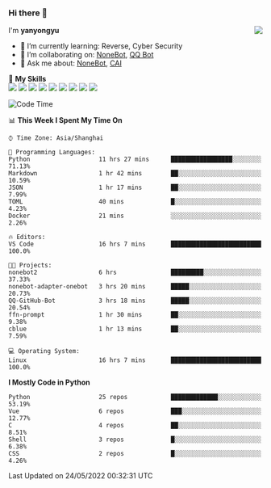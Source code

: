 ### Hi there 👋

<a href="#">
  <img align="right" src="https://github-readme-stats.vercel.app/api?username=yanyongyu&count_private=true&show_icons=true&bg_color=15,f2f7fd,E0EAFC" />
</a>

I'm **yanyongyu**

- 🌱 I’m currently learning: Reverse, Cyber Security
- 👯 I’m collaborating on: [NoneBot](https://github.com/nonebot), [QQ Bot](https://github.com/Mrs4s/go-cqhttp)
- 💬 Ask me about: [NoneBot](https://github.com/nonebot), [CAI](https://github.com/cscs181/CAI)

🌟 **My Skills**  
![](https://img.shields.io/badge/-Python-3e74a2?style=flat-square&logo=Python&logoColor=fff)
![](https://img.shields.io/badge/-Node.js-339933?style=flat-square&logo=Node.js&logoColor=fff)
![](https://img.shields.io/badge/-Vue-4fc08d?style=flat-square&logo=Vue.js&logoColor=fff)
![](https://img.shields.io/badge/-React-2d98ce?style=flat-square&logo=React&logoColor=fff)
![](https://img.shields.io/badge/-Docker-2496ED?style=flat-square&logo=Docker&logoColor=fff)
![](https://img.shields.io/badge/-Linux-000000?style=flat-square&logo=Linux&logoColor=fff)
![](https://img.shields.io/badge/-MySQL-4479A1?style=flat-square&logo=MySQL&logoColor=fff)
![](https://img.shields.io/badge/-Redis-DC382D?style=flat-square&logo=Redis&logoColor=fff)
![](https://img.shields.io/badge/-MongoDB-47A248?style=flat-square&logo=MongoDB&logoColor=fff)

<!--START_SECTION:waka-->
![Code Time](http://img.shields.io/badge/Code%20Time-0%20secs-blue)

📊 **This Week I Spent My Time On** 

```text
⌚︎ Time Zone: Asia/Shanghai

💬 Programming Languages: 
Python                   11 hrs 27 mins      █████████████████░░░░░░░░   71.13% 
Markdown                 1 hr 42 mins        ██░░░░░░░░░░░░░░░░░░░░░░░   10.59% 
JSON                     1 hr 17 mins        ██░░░░░░░░░░░░░░░░░░░░░░░   7.99% 
TOML                     40 mins             █░░░░░░░░░░░░░░░░░░░░░░░░   4.23% 
Docker                   21 mins             ░░░░░░░░░░░░░░░░░░░░░░░░░   2.26%

🔥 Editors: 
VS Code                  16 hrs 7 mins       █████████████████████████   100.0%

🐱‍💻 Projects: 
nonebot2                 6 hrs               █████████░░░░░░░░░░░░░░░░   37.33% 
nonebot-adapter-onebot   3 hrs 20 mins       █████░░░░░░░░░░░░░░░░░░░░   20.73% 
QQ-GitHub-Bot            3 hrs 18 mins       █████░░░░░░░░░░░░░░░░░░░░   20.54% 
ffn-prompt               1 hr 30 mins        ██░░░░░░░░░░░░░░░░░░░░░░░   9.38% 
cblue                    1 hr 13 mins        ██░░░░░░░░░░░░░░░░░░░░░░░   7.59%

💻 Operating System: 
Linux                    16 hrs 7 mins       █████████████████████████   100.0%

```

**I Mostly Code in Python** 

```text
Python                   25 repos            █████████████░░░░░░░░░░░░   53.19% 
Vue                      6 repos             ███░░░░░░░░░░░░░░░░░░░░░░   12.77% 
C                        4 repos             ██░░░░░░░░░░░░░░░░░░░░░░░   8.51% 
Shell                    3 repos             █░░░░░░░░░░░░░░░░░░░░░░░░   6.38% 
CSS                      2 repos             █░░░░░░░░░░░░░░░░░░░░░░░░   4.26%

```



 Last Updated on 24/05/2022 00:32:31 UTC
<!--END_SECTION:waka-->
